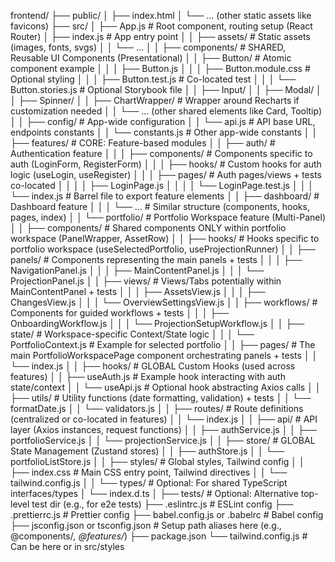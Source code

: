 frontend/
├── public/
│   ├── index.html
│   └── ... (other static assets like favicons)
├── src/
│   ├── App.js                # Root component, routing setup (React Router)
│   ├── index.js              # App entry point
│
│   ├── assets/               # Static assets (images, fonts, svgs)
│   │   └── ...
│
│   ├── components/           # SHARED, Reusable UI Components (Presentational)
│   │   ├── Button/           # Atomic component example
│   │   │   ├── Button.js
│   │   │   ├── Button.module.css # Optional styling
│   │   │   ├── Button.test.js    # Co-located test
│   │   │   └── Button.stories.js # Optional Storybook file
│   │   ├── Input/
│   │   ├── Modal/
│   │   ├── Spinner/
│   │   ├── ChartWrapper/     # Wrapper around Recharts if customization needed
│   │   └── ... (other shared elements like Card, Tooltip)
│
│   ├── config/               # App-wide configuration
│   │   └── api.js            # API base URL, endpoints constants
│   │   └── constants.js      # Other app-wide constants
│
│   ├── features/             # CORE: Feature-based modules
│   │   ├── auth/             # Authentication feature
│   │   │   ├── components/   # Components specific to auth (LoginForm, RegisterForm)
│   │   │   ├── hooks/        # Custom hooks for auth logic (useLogin, useRegister)
│   │   │   ├── pages/        # Auth pages/views + tests co-located
│   │   │   │   ├── LoginPage.js
│   │   │   │   └── LoginPage.test.js
│   │   │   └── index.js      # Barrel file to export feature elements
│   │   ├── dashboard/        # Dashboard feature
│   │   │   └── ...           # Similar structure (components, hooks, pages, index)
│   │   └── portfolio/        # Portfolio Workspace feature (Multi-Panel)
│   │       ├── components/   # Shared components ONLY within portfolio workspace (PanelWrapper, AssetRow)
│   │       ├── hooks/        # Hooks specific to portfolio workspace (useSelectedPortfolio, useProjectionRunner)
│   │       ├── panels/       # Components representing the main panels + tests
│   │       │   ├── NavigationPanel.js
│   │       │   ├── MainContentPanel.js
│   │       │   └── ProjectionPanel.js
│   │       ├── views/        # Views/Tabs potentially within MainContentPanel + tests
│   │       │   ├── AssetsView.js
│   │       │   ├── ChangesView.js
│   │       │   └── OverviewSettingsView.js
│   │       ├── workflows/    # Components for guided workflows + tests
│   │       │   ├── OnboardingWorkflow.js
│   │       │   └── ProjectionSetupWorkflow.js
│   │       ├── state/        # Workspace-specific Context/State logic
│   │       │   └── PortfolioContext.js # Example for selected portfolio
│   │       ├── pages/        # The main PortfolioWorkspacePage component orchestrating panels + tests
│   │       └── index.js
│
│   ├── hooks/                # GLOBAL Custom Hooks (used across features)
│   │   ├── useAuth.js        # Example hook interacting with auth state/context
│   │   └── useApi.js         # Optional hook abstracting Axios calls
│
│   ├── utils/                # Utility functions (date formatting, validation) + tests
│   │   └── formatDate.js
│   │   └── validators.js
│
│   ├── routes/               # Route definitions (centralized or co-located in features)
│   │   └── index.js
│
│   ├── api/                  # API layer (Axios instances, request functions)
│   │   ├── authService.js
│   │   ├── portfolioService.js
│   │   └── projectionService.js
│
│   ├── store/                # GLOBAL State Management (Zustand stores)
│   │   ├── authStore.js
│   │   └── portfolioListStore.js
│
│   ├── styles/               # Global styles, Tailwind config
│   │   ├── index.css         # Main CSS entry point, Tailwind directives
│   │   └── tailwind.config.js
│
│   └── types/                # Optional: For shared TypeScript interfaces/types
│       └── index.d.ts
│
├── tests/                    # Optional: Alternative top-level test dir (e.g., for e2e tests)
├── .eslintrc.js              # ESLint config
├── .prettierrc.js            # Prettier config
├── babel.config.js or .babelrc # Babel config
├── jsconfig.json or tsconfig.json # Setup path aliases here (e.g., @components/*, @features/*)
├── package.json
└── tailwind.config.js        # Can be here or in src/styles